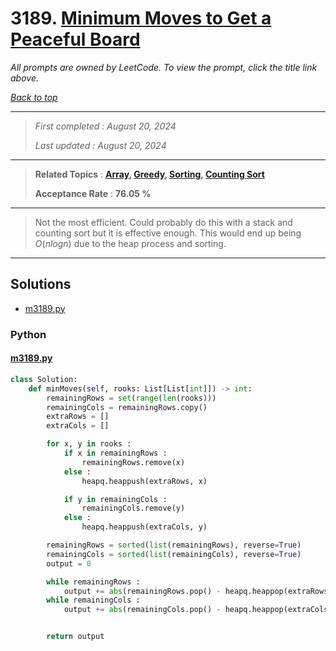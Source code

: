 # 3189. [Minimum Moves to Get a Peaceful Board](<https://leetcode.com/problems/minimum-moves-to-get-a-peaceful-board>)

*All prompts are owned by LeetCode. To view the prompt, click the title link above.*

*[Back to top](<../README.md>)*

------

> *First completed : August 20, 2024*
>
> *Last updated : August 20, 2024*

------

> **Related Topics** : **[Array](<by_topic/Array.md>), [Greedy](<by_topic/Greedy.md>), [Sorting](<by_topic/Sorting.md>), [Counting Sort](<by_topic/Counting Sort.md>)**
>
> **Acceptance Rate** : **76.05 %**

------

> Not the most efficient. Could probably do this with a stack and counting sort but it 
> is effective enough. This would end up being $O(nlogn)$ due to the heap process 
> and sorting.
> 

------

## Solutions

- [m3189.py](<../my-submissions/m3189.py>)
### Python
#### [m3189.py](<../my-submissions/m3189.py>)
```Python
class Solution:
    def minMoves(self, rooks: List[List[int]]) -> int:
        remainingRows = set(range(len(rooks)))
        remainingCols = remainingRows.copy()
        extraRows = []
        extraCols = []

        for x, y in rooks :
            if x in remainingRows :
                remainingRows.remove(x)
            else :
                heapq.heappush(extraRows, x)

            if y in remainingCols :
                remainingCols.remove(y)
            else :
                heapq.heappush(extraCols, y)

        remainingRows = sorted(list(remainingRows), reverse=True)
        remainingCols = sorted(list(remainingCols), reverse=True)
        output = 0

        while remainingRows :
            output += abs(remainingRows.pop() - heapq.heappop(extraRows))
        while remainingCols :
            output += abs(remainingCols.pop() - heapq.heappop(extraCols))


        return output

```

